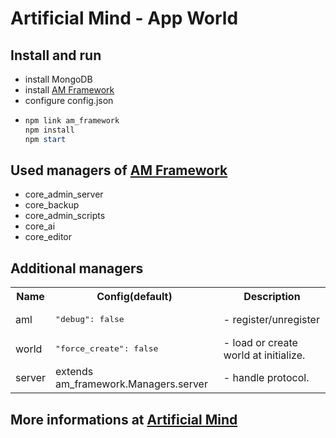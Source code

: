 # Artificial Mind - App World

## Install and run

- install MongoDB
- install [AM Framework](https://github.com/Pioryd/am_framework)
- configure config.json
- ```powershell
  npm link am_framework
  npm install
  npm start
  ```

## Used managers of [AM Framework](https://github.com/Pioryd/am_framework)

- core_admin_server
- core_backup
- core_admin_scripts
- core_ai
- core_editor

## Additional managers

<table>
<tr>
  <th>Name</th>
  <th>Config(default)</th>
  <th>Description</th>
</tr>

<tr>
<td>aml</td>
<td>
<pre lang="json">
"debug": false
</pre>
</td>
<td>
  - register/unregister
</td>
</tr>

<tr>
<td>world</td>
<td>
<pre lang="json">
"force_create": false
</pre>
</td>
<td>
- load or create world at initialize.<br>
</td>
</tr>

<tr>
<td>server</td>
<td>
extends am_framework.Managers.server
</td>
<td>
- handle protocol.
</td>
</tr>

</table>

## More informations at [Artificial Mind](https://pioryd.github.io/)
